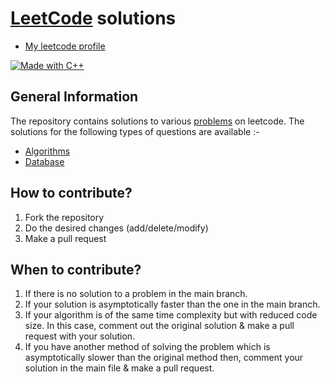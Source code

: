 # [LeetCode](https://leetcode.com/) solutions
* [My leetcode profile](https://leetcode.com/revaan_mishra/)

[![Made with C++](https://forthebadge.com/images/badges/made-with-c-plus-plus.svg)](https://github.com/revaan-mishra/LeetCode-Solutions) 

## General Information

The repository contains solutions to various [problems](https://leetcode.com/problemset/all/) on leetcode.
The solutions for the following types of questions are available :-

* [Algorithms](https://leetcode.com/problemset/algorithms/)
* [Database](https://leetcode.com/problemset/database/)

## How to contribute?

1. Fork the repository 
2. Do the desired changes (add/delete/modify)
3. Make a pull request

## When to contribute?

1. If there is no solution to a problem in the main branch.
2. If your solution is asymptotically faster than the one in the main branch.
3. If your algorithm is of the same time complexity but with reduced code size. In this case, comment out the original solution & make a pull request with your solution.
4. If you have another method of solving the problem which is asymptotically slower than the original method then, comment your solution in the main file & make a pull request.
